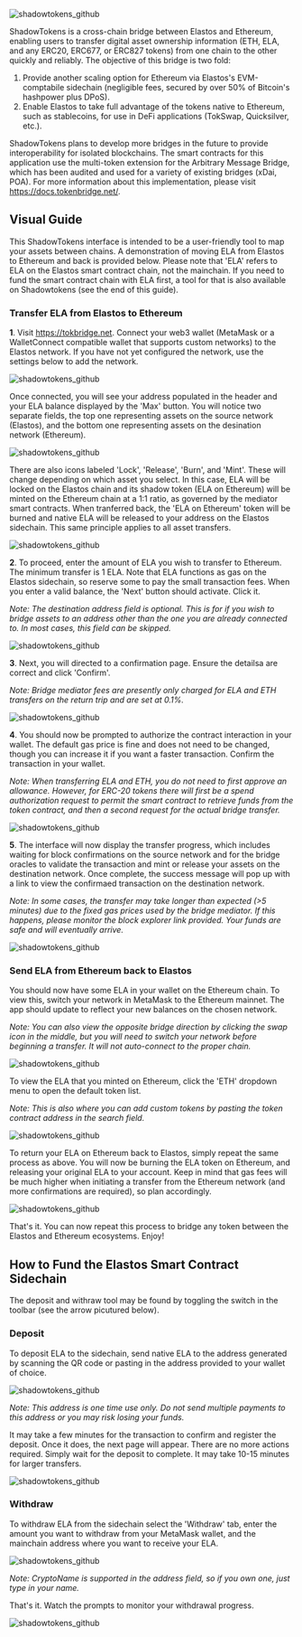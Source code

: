 ![shadowtokens_github](/src/assets/docs/banner.png)

ShadowTokens is a cross-chain bridge between Elastos and Ethereum, enabling users to transfer digital asset ownership information (ETH, ELA, and any ERC20, ERC677, or ERC827 tokens) from one chain to the other quickly and reliably. The objective of this bridge is two fold:

1. Provide another scaling option for Ethereum via Elastos's EVM-comptabile sidechain (negligible fees, secured by over 50% of Bitcoin's hashpower plus DPoS).
2. Enable Elastos to take full advantage of the tokens native to Ethereum, such as stablecoins, for use in DeFi applications (TokSwap, Quicksilver, etc.).

ShadowTokens plans to develop more bridges in the future to provide interoperability for isolated blockchains. The smart contracts for this application use the multi-token extension for the Arbitrary Message Bridge, which has been audited and used for a variety of existing bridges (xDai, POA). For more information about this implementation, please visit https://docs.tokenbridge.net/. 

## Visual Guide

This ShadowTokens interface is intended to be a user-friendly tool to map your assets between chains. A demonstration of moving ELA from Elastos to Ethereum and back is provided below. Please note that 'ELA' refers to ELA on the Elastos smart contract chain, not the mainchain. If you need to fund the smart contract chain with ELA first, a tool for that is also available on Shadowtokens (see the end of this guide).

### Transfer ELA from Elastos to Ethereum

**1**. Visit https://tokbridge.net. Connect your web3 wallet (MetaMask or a WalletConnect compatible wallet that supports custom networks) to the Elastos network. If you have not yet configured the network, use the settings below to add the network.

![shadowtokens_github](/src/assets/docs/1.png)

Once connected, you will see your address populated in the header and your ELA balance displayed by the 'Max' button. You will notice two separate fields, the top one representing assets on the source network (Elastos), and the bottom one representing assets on the desination network (Ethereum). 

![shadowtokens_github](/src/assets/docs/2.png)

There are also icons labeled 'Lock', 'Release', 'Burn', and 'Mint'. These will change depending on which asset you select. In this case, ELA will be locked on the Elastos chain and its shadow token (ELA on Ethereum) will be minted on the Ethereum chain at a 1:1 ratio, as governed by the mediator smart contracts. When tranferred back, the 'ELA on Ethereum' token will be burned and native ELA will be released to your address on the Elastos sidechain. This same principle applies to all asset transfers.

![shadowtokens_github](/src/assets/docs/3.png)


**2**. To proceed, enter the amount of ELA you wish to transfer to Ethereum. The minimum transfer is 1 ELA. Note that ELA functions as gas on the Elastos sidechain, so reserve some to pay the small transaction fees. When you enter a valid balance, the 'Next' button should activate. Click it.  

*Note: The destination address field is optional. This is for if you wish to bridge assets to an address other than the one you are already connected to. In most cases, this field can be skipped.*

![shadowtokens_github](/src/assets/docs/4.png)


**3**. Next, you will directed to a confirmation page. Ensure the detailsa are correct and click 'Confirm'. 

*Note: Bridge mediator fees are presently only charged for ELA and ETH transfers on the return trip and are set at 0.1%.*

![shadowtokens_github](/src/assets/docs/5.png)


**4**. You should now be prompted to authorize the contract interaction in your wallet. The default gas price is fine and does not need to be changed, though you can increase it if you want a faster transaction. Confirm the transaction in your wallet. 

*Note: When transferring ELA and ETH, you do not need to first approve an allowance. However, for ERC-20 tokens there will first be a spend authorization request to permit the smart contract to retrieve funds from the token contract, and then a second request for the actual bridge transfer.*

![shadowtokens_github](/src/assets/docs/6.png)


**5**. The interface will now display the transfer progress, which includes waiting for block confirmations on the source network and for the bridge oracles to validate the transaction and mint or release your assets on the destination network. Once complete, the success message will pop up with a link to view the confirmaed transaction on the destination network. 

*Note: In some cases, the transfer may take longer than expected (>5 minutes) due to the fixed gas prices used by the bridge mediator. If this happens, please monitor the block explorer link provided. Your funds are safe and will eventually arrive.*

![shadowtokens_github](/src/assets/docs/7.png)


### Send ELA from Ethereum back to Elastos

You should now have some ELA in your wallet on the Ethereum chain. To view this, switch your network in MetaMask to the Ethereum mainnet. The app should update to reflect your new balances on the chosen network.

*Note: You can also view the opposite bridge direction by clicking the swap icon in the middle, but you will need to switch your network before beginning a transfer. It will not auto-connect to the proper chain.*

![shadowtokens_github](/src/assets/docs/8.png)

To view the ELA that you minted on Ethereum, click the 'ETH' dropdown menu to open the default token list. 

*Note: This is also where you can add custom tokens by pasting the token contract address in the search field.*

![shadowtokens_github](/src/assets/docs/9.png)

To return your ELA on Ethereum back to Elastos, simply repeat the same process as above. You will now be burning the ELA token on Ethereum, and releasing your original ELA to your account. Keep in mind that gas fees will be much higher when initiating a transfer from the Ethereum network (and more confirmations are required), so plan accordingly.

![shadowtokens_github](/src/assets/docs/10.png)

That's it. You can now repeat this process to bridge any token between the Elastos and Ethereum ecosystems. Enjoy!


## How to Fund the Elastos Smart Contract Sidechain

The deposit and withraw tool may be found by toggling the switch in the toolbar (see the arrow picutured below).

### Deposit

To deposit ELA to the sidechain, send native ELA to the address generated by scanning the QR code or pasting in the address provided to your wallet of choice.

![shadowtokens_github](/src/assets/docs/sidechain_1.png)

*Note: This address is one time use only. Do not send multiple payments to this address or you may risk losing your funds.*

It may take a few minutes for the transaction to confirm and register the deposit. Once it does, the next page will appear. There are no more actions required. Simply wait for the deposit to complete. It may take 10-15 minutes for larger transfers.

![shadowtokens_github](/src/assets/docs/sidechain_2.png)


### Withdraw

To withdraw ELA from the sidechain select the 'Withdraw' tab, enter the amount you want to withdraw from your MetaMask wallet, and the mainchain address where you want to receive your ELA. 

![shadowtokens_github](/src/assets/docs/sidechain_3.png)

*Note: CryptoName is supported in the address field, so if you own one, just type in your name.*

That's it. Watch the prompts to monitor your withdrawal progress. 

![shadowtokens_github](/src/assets/docs/sidechain_4.png)
